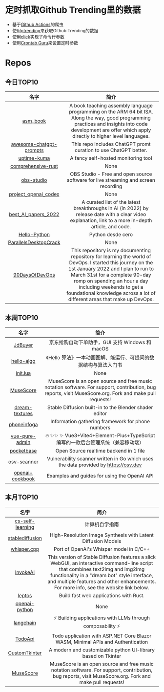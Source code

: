 # 定时抓取Github Trending里的数据
* 基于[Github Actions](https://docs.github.com/en/actions)的爬虫
* 使用[gtrending](https://github.com/hedythedev/gtrending)来获取Github Trending的数据
* 使用[click](https://github.com/pallets/click)实现了命令行参数
* 使用[Crontab Guru](https://crontab.guru/)来设置定时参数

# Repos
## 今日TOP10 
<!-- START OF DAILY_TOP10_REPOS -->
| 名字 | 简介 |
| :----: | :----: |
| [asm_book](https://github.com/pkivolowitz/asm_book) | A book teaching assembly language programming on the ARM 64 bit ISA. Along the way, good programming practices and insights into code development are offer which apply directly to higher level languages. |
| [awesome-chatgpt-prompts](https://github.com/f/awesome-chatgpt-prompts) | This repo includes ChatGPT promt curation to use ChatGPT better. |
| [uptime-kuma](https://github.com/louislam/uptime-kuma) | A fancy self-hosted monitoring tool |
| [comprehensive-rust](https://github.com/google/comprehensive-rust) | None |
| [obs-studio](https://github.com/obsproject/obs-studio) | OBS Studio - Free and open source software for live streaming and screen recording |
| [project_openai_codex](https://github.com/adrianhajdin/project_openai_codex) | None |
| [best_AI_papers_2022](https://github.com/louisfb01/best_AI_papers_2022) | A curated list of the latest breakthroughs in AI (in 2022) by release date with a clear video explanation, link to a more in-depth article, and code. |
| [Hello-Python](https://github.com/mouredev/Hello-Python) | Python desde cero |
| [ParallelsDesktopCrack](https://github.com/dreamncn/ParallelsDesktopCrack) | None |
| [90DaysOfDevOps](https://github.com/MichaelCade/90DaysOfDevOps) | This repository is my documenting repository for learning the world of DevOps. I started this journey on the 1st January 2022 and I plan to run to March 31st for a complete 90-day romp on spending an hour a day including weekends to get a foundational knowledge across a lot of different areas that make up DevOps. |
<!-- END OF DAILY_TOP10_REPOS -->

## 本周TOP10
<!-- START OF WEEKLY_TOP10_REPOS -->
| 名字 | 简介 |
| :----: | :----: |
| [JdBuyer](https://github.com/zas023/JdBuyer) | 京东抢购自动下单助手，GUI 支持 Windows 和 macOS |
| [hello-algo](https://github.com/krahets/hello-algo) | 《Hello 算法》一本动画图解、能运行、可提问的数据结构与算法入门书 |
| [init.lua](https://github.com/ThePrimeagen/init.lua) | None |
| [MuseScore](https://github.com/musescore/MuseScore) | MuseScore is an open source and free music notation software. For support, contribution, bug reports, visit MuseScore.org. Fork and make pull requests! |
| [dream-textures](https://github.com/carson-katri/dream-textures) | Stable Diffusion built-in to the Blender shader editor |
| [phoneinfoga](https://github.com/sundowndev/phoneinfoga) | Information gathering framework for phone numbers |
| [vue-pure-admin](https://github.com/xiaoxian521/vue-pure-admin) | 🔥 ✨✨ ✨ Vue3+Vite4+Element-Plus+TypeScript编写的一款后台管理系统（兼容移动端） |
| [pocketbase](https://github.com/pocketbase/pocketbase) | Open Source realtime backend in 1 file |
| [osv-scanner](https://github.com/google/osv-scanner) | Vulnerability scanner written in Go which uses the data provided by https://osv.dev |
| [openai-cookbook](https://github.com/openai/openai-cookbook) | Examples and guides for using the OpenAI API |
<!-- END OF WEEKLY_TOP10_REPOS -->

## 本月TOP10
<!-- START OF MONTHLY_TOP10_REPOS -->
| 名字 | 简介 |
| :----: | :----: |
| [cs-self-learning](https://github.com/PKUFlyingPig/cs-self-learning) | 计算机自学指南 |
| [stablediffusion](https://github.com/Stability-AI/stablediffusion) | High-Resolution Image Synthesis with Latent Diffusion Models |
| [whisper.cpp](https://github.com/ggerganov/whisper.cpp) | Port of OpenAI's Whisper model in C/C++ |
| [InvokeAI](https://github.com/invoke-ai/InvokeAI) | This version of Stable Diffusion features a slick WebGUI, an interactive command-line script that combines text2img and img2img functionality in a "dream bot" style interface, and multiple features and other enhancements. For more info, see the website link below. |
| [leptos](https://github.com/gbj/leptos) | Build fast web applications with Rust. |
| [openai-python](https://github.com/openai/openai-python) | None |
| [langchain](https://github.com/hwchase17/langchain) | ⚡ Building applications with LLMs through composability ⚡ |
| [TodoApi](https://github.com/davidfowl/TodoApi) | Todo application with ASP.NET Core Blazor WASM, Minimal APIs and Authentication |
| [CustomTkinter](https://github.com/TomSchimansky/CustomTkinter) | A modern and customizable python UI-library based on Tkinter |
| [MuseScore](https://github.com/musescore/MuseScore) | MuseScore is an open source and free music notation software. For support, contribution, bug reports, visit MuseScore.org. Fork and make pull requests! |
<!-- END OF MONTHLY_TOP10_REPOS -->
